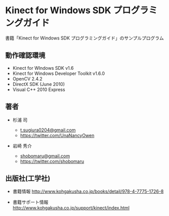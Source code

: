 Kinect for Windows SDK プログラミングガイド
===========================================

書籍「Kinect for Windows SDK プログラミングガイド」のサンプルプログラム


動作確認環境
------------
* Kinect for WIndows SDK v1.6
* Kinect for Windows Developer Toolkit v1.6.0
* OpenCV 2.4.2
* DirectX SDK (June 2010)
* Visual C++ 2010 Express


著者
----
* 杉浦 司
  - t.sugiura0204@gmail.com
  - <https://twitter.com/UnaNancyOwen>

* 岩崎 秀介
  - shobomaru@gmail.com
  - <https://twitter.com/shobomaru>


出版社(工学社)
--------------
* 書籍情報
  <http://www.kohgakusha.co.jp/books/detail/978-4-7775-1726-8>

* 書籍サポート情報
  <http://www.kohgakusha.co.jp/support/kinect/index.html>
